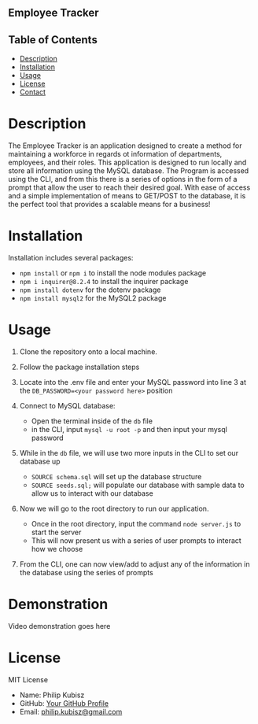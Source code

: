 ## Employee Tracker

## Table of Contents

- [Description](#description)
- [Installation](#installation)
- [Usage](#usage)
- [License](#license)
- [Contact](#contact)

# Description

The Employee Tracker is an application designed to create a method for maintaining a workforce in regards ot information of departments, employees, and their roles. This application is designed to run locally and store all information using the MySQL database. The Program is accessed using the CLI, and from this there is a series of options in the form of a prompt that allow the user to reach their desired goal. With ease of access and a simple implementation of means to GET/POST to the database, it is the perfect tool that provides a scalable means for a business!

# Installation

Installation includes several packages:
- `npm install` or `npm i` to install the node modules package
- `npm i inquirer@8.2.4` to install the inquirer package
- `npm install dotenv` for the dotenv package
- `npm install mysql2` for the MySQL2 package

# Usage

1. Clone the repository onto a local machine.

2. Follow the package installation steps

3. Locate into the .env file and enter your MySQL password into line 3 at the `DB_PASSWORD=<your password here>` position

4. Connect to MySQL database:
    - Open the terminal inside of the `db` file
    - in the CLI, input `mysql -u root -p` and then input your mysql password

5. While in the `db` file, we will use two more inputs in the CLI to set our database up
    - `SOURCE schema.sql` will set up the database structure
    - `SOURCE seeds.sql;` will populate our database with sample data to allow us to interact with our database

6. Now we will go to the root directory to run our application.
    - Once in the root directory, input the command `node server.js` to start the server
    - This will now present us with a series of user prompts to interact how we choose

7. From the CLI, one can now view/add to adjust any of the information in the database using the series of prompts

# Demonstration

Video demonstration goes here

# License

MIT License


- Name: Philip Kubisz
- GitHub: [Your GitHub Profile](https://github.com/PhilKubz?tab=repositories)
- Email: philip.kubisz@gmail.com